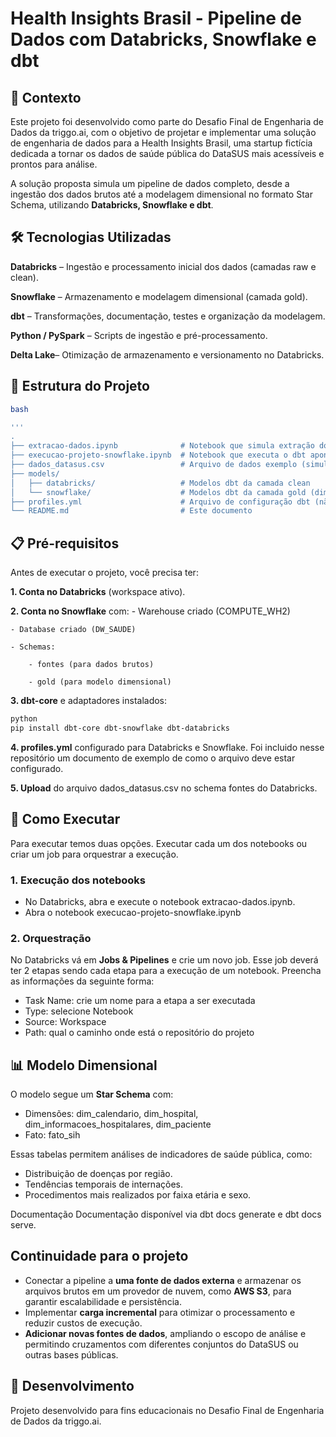 # Health Insights Brasil - Pipeline de Dados com Databricks, Snowflake e dbt
## 📌 Contexto
Este projeto foi desenvolvido como parte do Desafio Final de Engenharia de Dados da triggo.ai, com o objetivo de projetar e implementar uma solução de engenharia de dados para a Health Insights Brasil, uma startup fictícia dedicada a tornar os dados de saúde pública do DataSUS mais acessíveis e prontos para análise.

A solução proposta simula um pipeline de dados completo, desde a ingestão dos dados brutos até a modelagem dimensional no formato Star Schema, utilizando **Databricks, Snowflake e dbt**.


## 🛠 Tecnologias Utilizadas
**Databricks** – Ingestão e processamento inicial dos dados (camadas raw e clean).

**Snowflake** – Armazenamento e modelagem dimensional (camada gold).

**dbt** – Transformações, documentação, testes e organização da modelagem.

**Python / PySpark** – Scripts de ingestão e pré-processamento.

**Delta Lake**– Otimização de armazenamento e versionamento no Databricks.

## 📂 Estrutura do Projeto

```bash
bash

'''
.
├── extracao-dados.ipynb              # Notebook que simula extração dos dados DataSUS (camada raw)
├── execucao-projeto-snowflake.ipynb  # Notebook que executa o dbt apontando para o Snowflake
├── dados_datasus.csv                 # Arquivo de dados exemplo (simulação API DataSUS)
├── models/
│   ├── databricks/                   # Modelos dbt da camada clean
│   └── snowflake/                    # Modelos dbt da camada gold (dimensional)
├── profiles.yml                      # Arquivo de configuração dbt (não incluído por segurança)
└── README.md                         # Este documento

```

## 📋 Pré-requisitos
Antes de executar o projeto, você precisa ter:

**1. Conta no Databricks** (workspace ativo).

**2. Conta no Snowflake** com:
    - Warehouse criado (COMPUTE_WH2)

    - Database criado (DW_SAUDE)

    - Schemas:

        - fontes (para dados brutos)

        - gold (para modelo dimensional)

**3. dbt-core** e adaptadores instalados:
```bash
python
pip install dbt-core dbt-snowflake dbt-databricks

```
**4. profiles.yml** configurado para Databricks e Snowflake. Foi incluido nesse repositório um documento de exemplo de como o arquivo deve estar configurado.

**5. Upload** do arquivo dados_datasus.csv no schema fontes do Databricks.

## 🚀 Como Executar
Para executar temos duas opções. Executar cada um dos notebooks ou criar um job para orquestrar a execução.

### 1. Execução dos notebooks
- No Databricks, abra e execute o notebook extracao-dados.ipynb.
- Abra o notebook execucao-projeto-snowflake.ipynb

### 2. Orquestração
No Databricks vá em **Jobs & Pipelines** e crie um novo job. Esse job deverá ter 2 etapas sendo cada etapa para a execução de um notebook. Preencha as informações da seguinte forma:
- Task Name: crie um nome para a etapa a ser executada
- Type: selecione Notebook
- Source: Workspace
- Path: qual o caminho onde está o repositório do projeto

## 📊 Modelo Dimensional
O modelo segue um **Star Schema** com:
- Dimensões: dim_calendario, dim_hospital, dim_informacoes_hospitalares, dim_paciente
- Fato: fato_sih

Essas tabelas permitem análises de indicadores de saúde pública, como:
- Distribuição de doenças por região.
- Tendências temporais de internações.
- Procedimentos mais realizados por faixa etária e sexo.

Documentação
Documentação disponível via dbt docs generate e dbt docs serve.

## Continuidade para o projeto
- Conectar a pipeline a **uma fonte de dados externa** e armazenar os arquivos brutos em um provedor de nuvem, como **AWS S3**, para garantir escalabilidade e persistência.
- Implementar **carga incremental** para otimizar o processamento e reduzir custos de execução.
- **Adicionar novas fontes de dados**, ampliando o escopo de análise e permitindo cruzamentos com diferentes conjuntos do DataSUS ou outras bases públicas.

## 📜 Desenvolvimento
Projeto desenvolvido para fins educacionais no Desafio Final de Engenharia de Dados da triggo.ai.